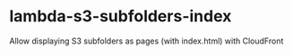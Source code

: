 # lambda-s3-subfolders-index
Allow displaying S3 subfolders as pages (with index.html) with CloudFront
